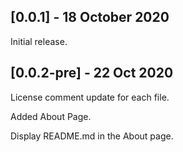 ## [0.0.1] - 18 October 2020
Initial release.

## [0.0.2-pre] - 22 Oct 2020
License comment update for each file.

Added About Page.

Display README.md in the About page.
